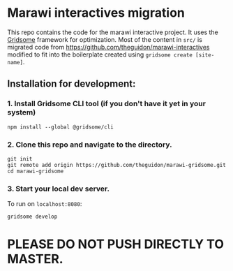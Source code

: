 # Marawi interactives migration

This repo contains the code for the marawi interactive project. It uses the [Gridsome](gridsome.org) framework for optimization. Most of the content in `src/` is migrated code from https://github.com/theguidon/marawi-interactives modified to fit into the boilerplate created using `gridsome create [site-name]`.

## Installation for development: 

### 1. Install Gridsome CLI tool (if you don't have it yet in your system)

`npm install --global @gridsome/cli`

### 2. Clone this repo and navigate to the directory.
```
git init
git remote add origin https://github.com/theguidon/marawi-gridsome.git
cd marawi-gridsome
```


### 3. Start your local dev server.
To run on `localhost:8080`:

`gridsome develop`

# PLEASE DO NOT PUSH DIRECTLY TO MASTER. 

